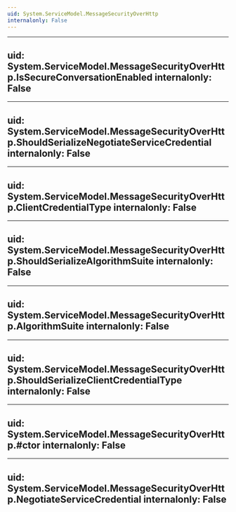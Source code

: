 ```yaml
---
uid: System.ServiceModel.MessageSecurityOverHttp
internalonly: False
---
```


---
uid: System.ServiceModel.MessageSecurityOverHttp.IsSecureConversationEnabled
internalonly: False
---

---
uid: System.ServiceModel.MessageSecurityOverHttp.ShouldSerializeNegotiateServiceCredential
internalonly: False
---

---
uid: System.ServiceModel.MessageSecurityOverHttp.ClientCredentialType
internalonly: False
---

---
uid: System.ServiceModel.MessageSecurityOverHttp.ShouldSerializeAlgorithmSuite
internalonly: False
---

---
uid: System.ServiceModel.MessageSecurityOverHttp.AlgorithmSuite
internalonly: False
---

---
uid: System.ServiceModel.MessageSecurityOverHttp.ShouldSerializeClientCredentialType
internalonly: False
---

---
uid: System.ServiceModel.MessageSecurityOverHttp.#ctor
internalonly: False
---

---
uid: System.ServiceModel.MessageSecurityOverHttp.NegotiateServiceCredential
internalonly: False
---
